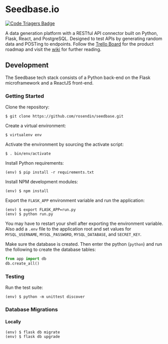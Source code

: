 Seedbase.io
===========

[![Code Triagers Badge](https://www.codetriage.com/rosendin/seedbase/badges/users.svg)](https://www.codetriage.com/rosendin/seedbase)

A data generation platform with a RESTful API connector built on Python, Flask, React, and PostgreSQL. Designed to test APIs by generating random data and POSTing to endpoints. Follow the [Trello Board](https://trello.com/b/8zS0QPeR/seedbase) for the product roadmap and visit the [wiki](https://github.com/rosendin/seedbase/wiki) for further reading.

## Development

The Seedbase tech stack consists of a Python back-end on the Flask microframework and a ReactJS front-end.

### Getting Started

Clone the repository:
```
$ git clone https://github.com/rosendin/seedbase.git
```

Create a virtual environment:
```
$ virtualenv env
```

Activate the environment by sourcing the activate script:
```
$ . bin/env/activate
```

Install Python requirements:
```
(env) $ pip install -r requirements.txt
```

Install NPM development modules:
```
(env) $ npm install
```

Export the `FLASK_APP` environment variable and run the application:
```
(env) $ export FLASK_APP=run.py
(env) $ python run.py
```

You may have to restart your shell after exporting the environment variable. Also add a `.env` file to the application root and set values for `MYSQL_USERNAME`, `MYSQL_PASSWORD`, `MYSQL_DATABASE`, and `SECRET_KEY`.

Make sure the database is created. Then enter the python (`python`) and run the following to create the database tables:

``` python
from app import db
db.create_all()
```

### Testing

Run the test suite:
```
(env) $ python -m unittest discover
```

### Database Migrations

#### Locally

```
(env) $ flask db migrate
(env) $ flask db upgrade
```

